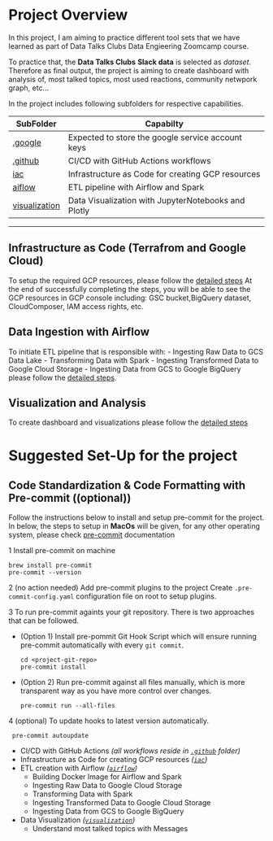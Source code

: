# Project Overview

In this project, I am aiming to practice different tool sets that we have learned as part of Data Talks Clubs Data Engieering Zoomcamp course.

To practice that, the **Data Talks Clubs** **Slack data** is selected as *dataset*. Therefore as final output, the project is aiming to create dashboard with analysis of, most talked topics, most used reactions, community netwpork graph, etc...

In the project includes following subfolders for respective capabilities.

| SubFolder                         | Capabilty                                                |
| ----------------------------------|----------------------------------------------------------|
| [.google](./.google/)             | Expected to store the google service account keys        |                  
| [.github](./.github/)             | CI/CD with GitHub Actions workflows                      |
| [iac](./iac/)                     | Infrastructure as Code for creating GCP resources        |
| [aiflow](./airflow/)              | ETL pipeline  with Airflow and Spark                     |
| [visualization](./visualization/) | Data Visualization with JupyterNotebooks and Plotly      |

---
## Infrastructure as Code (Terrafrom and Google Cloud)

To setup the required GCP resources, please follow the [detailed steps](./iac/README.md)
At the end of successfully completing the steps, you will be able to see the GCP resources in GCP console including: GSC bucket,BigQuery dataset, CloudComposer, IAM access rights, etc.


## Data Ingestion with Airflow

To initiate ETL pipeline that is responsible with:
    - Ingesting Raw Data to GCS Data Lake
    - Transforming Data with Spark
    - Ingesting Transformed Data to Google Cloud Storage
    - Ingesting Data from GCS to Google BigQuery
please follow the [detailed steps](./airflow/README.md).

## Visualization and Analysis

To create dashboard and visualizations please follow the [detailed steps](./visualization/README.md)

# Suggested Set-Up for the project
## Code Standardization & Code Formatting  with Pre-commit ((optional))
Follow the instructions below to install and setup pre-commit for the project.
In below, the steps to setup in **MacOs** will be given, for any other operating system,
please check [pre-commit](https://pre-commit.com/) documentation

1  Install pre-commit on machine
```shell
brew install pre-commit
pre-commit --version
```

2 (no action needed) Add pre-commit plugins to the project 
Create `.pre-commit-config.yaml` configuration file on root to setup plugins.


3 To run pre-commit againts your git repository. There is two
approaches that can be followed.
- (Option 1) Install pre-pommit Git Hook Script which will ensure running pre-commit automatically with every `git commit`.
    ```shell
    cd <project-git-repo>
    pre-commit install
    ```
- (Option 2) Run pre-commit against all files manually, which is more transparent way as you have more control over changes.
    ```shell
    pre-commit run --all-files
    ```

4 (optional) To update hooks to latest version automatically.
```shell
 pre-commit autoupdate
```





- CI/CD with GitHub Actions *(all workflows reside in [`.github`](./.github/) folder)*
- Infrastructure as Code for creating GCP resources *([`iac`](./iac/))*
- ETL creation with Airflow *([`airflow`](./airflow/))*
    - Building Docker Image for Airflow and Spark
    - Ingesting Raw Data to Google Cloud Storage
    - Transforming Data with Spark
    - Ingesting Transformed Data to Google Cloud Storage
    - Ingesting Data from GCS to Google BigQuery
- Data Visualization *([`visualization`](./visualization/))*
    - Understand most talked topics with Messages




















